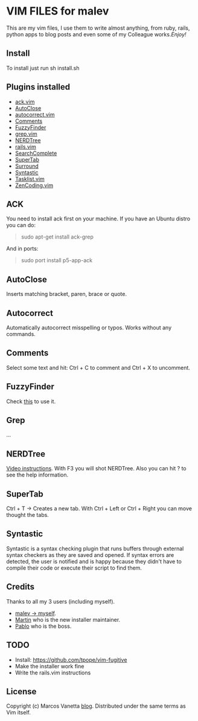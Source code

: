 VIM FILES for malev
===================
This are my vim files, I use them to write almost anything, from ruby, rails, python apps
to blog posts and even some of my Colleague works.*Enjoy!*

Install
-------
To install just run sh install.sh

Plugins installed
-----------------

* [ack.vim](http://www.vim.org/scripts/script.php?script_id=2572)
* [AutoClose](http://www.vim.org/scripts/script.php?script_id=1849)
* [autocorrect.vim](http://www.vim.org/scripts/script.php?script_id=2429) 
* [Comments](http://www.vim.org/scripts/script.php?script_id=1528)
* [FuzzyFinder](http://www.vim.org/scripts/script.php?script_id=1984)
* [grep.vim](http://www.vim.org/scripts/script.php?script_id=311)
* [NERDTree](http://www.vim.org/scripts/script.php?script_id=1658)
* [rails.vim](https://github.com/tpope/vim-rails)
* [SearchComplete](http://www.vim.org/scripts/script.php?script_id=474)
* [SuperTab](http://www.vim.org/scripts/script.php?script_id=1643)
* [Surround](http://www.vim.org/scripts/script.php?script_id=1697)
* [Syntastic](http://www.vim.org/scripts/script.php?script_id=2736)
* [Tasklist.vim](http://www.vim.org/scripts/script.php?script_id=2607)
* [ZenCoding.vim](http://www.vim.org/scripts/script.php?script_id=2981)

ACK
---
You need to install ack first on your machine. If you have an Ubuntu distro you can do:

> sudo apt-get install ack-grep 

And in ports:

> sudo port install p5-app-ack 

AutoClose
---------
Inserts matching bracket, paren, brace or quote.

Autocorrect
-----------
Automatically autocorrect misspelling or typos. Works without any commands.

Comments
--------
Select some text and hit: Ctrl + C to comment and Ctrl + X to uncomment.

FuzzyFinder
-----------
Check [this](http://www.ezequielmarquez.com.ar/2011/10/fuzzyfinder-vim.html) to use it.

Grep
----
...

NERDTree
--------
[Video instructions](http://www.youtube.com/watch?v=CPu9mDpSYj0). With F3 you will shot NERDTree.
Also you can hit ? to see the help information.

SuperTab
--------
Ctrl + T -> Creates a new tab. With Ctrl + Left or Ctrl + Right you can move thought the tabs.

Syntastic
---------
Syntastic is a syntax checking plugin that runs buffers through external syntax 
checkers as they are saved and opened. If syntax errors are detected, the user 
is notified and is happy because they didn't have to compile their code or 
execute their script to find them. 


Credits
-------
Thanks to all my 3 users (including myself).

* [malev -> myself](http://twitter.com/malev).
* [Martin](http://twitter.com/maku_martin) who is the new installer maintainer.
* [Pablo](http://twitter.com/pabloroz) who is the boss.

TODO
----

* Install: https://github.com/tpope/vim-fugitive
* Make the installer work fine
* Write the rails.vim instructions

License
-------
Copyright (c) Marcos Vanetta [blog](http://blog.malev.com.ar). Distributed under the same terms as Vim itself.
